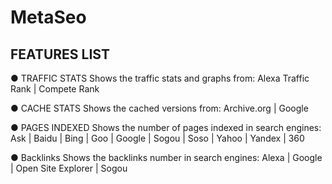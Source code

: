 # MetaSeo
FEATURES LIST
---------------------
● TRAFFIC STATS
    Shows the traffic stats and graphs from:
    Alexa Traffic Rank | Compete Rank 

● CACHE STATS
    Shows the cached versions from:
    Archive.org | Google
  
● PAGES INDEXED
    Shows the number of pages indexed in search engines:
    Ask | Baidu | Bing | Goo | Google | Sogou | Soso | Yahoo | Yandex | 360

● Backlinks
    Shows the backlinks number in search engines:
    Alexa | Google | Open Site Explorer | Sogou 

